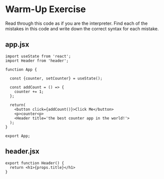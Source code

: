 # Warm-Up Exercise

Read through this code as if you are the interpreter. Find each of the mistakes in this code and write down the correct syntax for each mistake.

## app.jsx

```
import useState from 'react';
import Header from 'header';

function App {

  const {counter, setCounter} = useState();

  const addCount = () => {
    counter += 1;
  };

  return(
    <button click={addCount()}>Click Me</button>
    <p>counter<p>
    <Header title='the best counter app in the world!'>
  );
}

export App;
```

## header.jsx

```
export function Header() {
  return <h1>{props.title}</h1>
}
```
